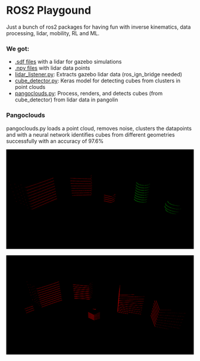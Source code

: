 # ROS2 Playgound

Just a bunch of ros2 packages for having fun with inverse kinematics, data processing, lidar, mobility, RL and ML.

### We got:
- [.sdf files](src/lidar_planning/resource) with a lidar for gazebo simulations
- [.npy files](src/lidar_planninng/resource/clouds) with lidar data points 
- [lidar_listener.py](src/lidar_planning/lidar_planning/lidar_listener.py): Extracts gazebo lidar data (ros_ign_bridge needed)
- [cube_detector.py](cube_detector.py): Keras model for detecting cubes from clusters in point clouds
- [pangoclouds.py](pangoclouds.py): Process, renders, and detects cubes (from cube_detector) from lidar data in pangolin


### Pangoclouds
pangoclouds.py loads a point cloud, removes noise, clusters the datapoints and with a neural network identifies cubes from different geometries successfully with an accuracy of 97.6%

![pangloclouds](/images/pangoclouds.png "pangoclouds results")

![pangloclouds](/images/pangoclouds_cubes.png "pangoclouds results")

